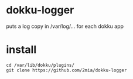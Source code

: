 # dokku-logger
puts a log copy in /var/log/... for each dokku app

# install 

    cd /var/lib/dokku/plugins/
    git clone https://github.com/2mia/dokku-logger
